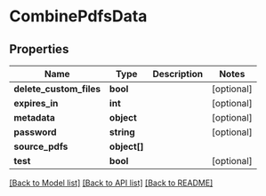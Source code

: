 # CombinePdfsData

## Properties
Name | Type | Description | Notes
------------ | ------------- | ------------- | -------------
**delete_custom_files** | **bool** |  | [optional] 
**expires_in** | **int** |  | [optional] 
**metadata** | **object** |  | [optional] 
**password** | **string** |  | [optional] 
**source_pdfs** | **object[]** |  | 
**test** | **bool** |  | [optional] 

[[Back to Model list]](../README.md#documentation-for-models) [[Back to API list]](../README.md#documentation-for-api-endpoints) [[Back to README]](../README.md)



